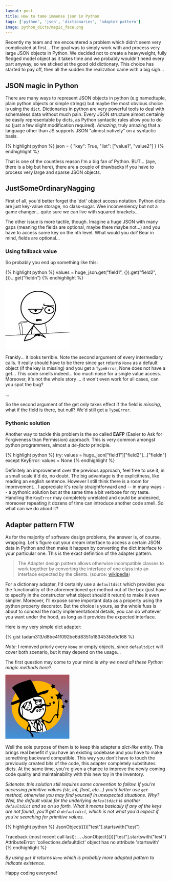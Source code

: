 ```yaml
---
layout: post
title: How to tame immense json in Python
tags: ['python', 'json', 'dictionaries', 'adapter pattern']
image: python_dicts/magic_face.png
---
```


Recently my team and me encountered a problem which didn't seem very complicated at first... The goal was to simply work with and process very large JSON objects in Python. We decided not to create a heavyweight, fully fledged model object as it takes time and we probably wouldn't need every part anyway, so we sticked at the good old dictionary. This choice has started to pay off, then all the sudden the realization came with a big sigh...

## JSON magic in Python

There are many ways to represent JSON objects in python (e.g namedtuple, plain python objects or simple strings) but maybe the most obvious choice is using the `dict`. Dictionaries in python are very powerful tools to deal with schemaless data without much pain. Every JSON structure almost certainly be easily representable by dicts, as Python syntactic rules allow you to do so (just a few slight modification required). _Amazing_, truly amazing that a language other than JS supports JSON "almost natively" on a syntactic basis.

{% highlight python %}
json = {
  "key": True,
  "list": ["value1", "value2"]
}
{% endhighlight %}

That is one of the countless reason I'm a big fan of Python. BUT... (aye, there is a big but here), there are a couple of drawbacks if you have to process very large and sparse JSON objects.

## JustSomeOrdinaryNagging

First of all, you'd better forget the 'dot' object access notation. Python dicts are just key-value storage, no class-sugar. Wee inconveniency but not a game changer... quite sure we can live with squared brackets...

The other issue is more tactile, though. Imagine a huge JSON with many gaps (meaning the fields are optional, maybe there maybe not...) and you have to access some key on the nth level. What would you do? Bear in mind, fields are optional...

### Using fallback value

So probably you end up something like this:

{% highlight python %}
values = huge_json.get("field1", {}).get("field2", {})...get("fieldn")
{% endhighlight %}

![what](/assets/images/python_dicts/what_face.jpg)

Frankly... it looks terrible. Note the second argument of every intermediary calls. It really should have to be there since `get` returns `None` as a default object (if the key is missing) and you get a `TypeError`, None does not have a get... This code smells indeed... too much noise for a single value access. Moreover, it's not the whole story ... it won't even work for all cases, can you spot the bug?

...

So the second argument of the get only takes effect if the field is *missing*, what if the field is there, but null? We'd still get a `TypeError`.

### Pythonic solution

Another way to tackle this problem is the so called **EAFP** (Easier to Ask for Forgiveness than Permission) approach. This is very common amongst python programmers, almost a _de-facto_ principle.

{% highlight python %}
try:
  values = huge_json["field1"]["field2"]...["fieldn"]
except KeyError:
  values = None
{% endhighlight %}

Definitely an improvement over the previous approach, feel free to use it, in a small scale it'd do, no doubt. The big advantage is the explicitness, like reading an english sentence. However I still think there is a room for improvement... I appreciate it's really straightforward and -- in many ways --  a pythonic solution but at the same time a bit verbose for my taste. Handling the `KeyError` may completely unrelated and could be undesired, moreover repeating it dozens of time can introduce another code smell. So what can we do about it?

## Adapter pattern FTW

As for the majority of software design problems, the answer is, of course, wrapping. Let's figure out your dream interface to access a certain JSON data in Python and then make it happen by converting the dict interface to your particular one. This is the exact definition of the adapter pattern.

> The Adapter design pattern allows otherwise incompatible classes to work together by converting the interface of one class into an interface expected by the clients. (source: [wikipedia](https://en.wikipedia.org/wiki/Adapter_pattern))

For a dictionary adapter, I'd certainly use a `defaultdict` which provides you the functionality of the aforementioned `get` method out of the box (just have to specify in the constructor what object should it return) to make it even simpler. Moreover, I'll expose some important data as a property using the python property decorator. But the choice is yours, as the whole fuss is about to conceal the nasty implementational details, you can do whatever you want under the hood, as long as it provides the expected interface.

Here is my very simple dict adapter:

{% gist tadam313/d8be41f092be6d8351b1834538e0c168 %}

_Note_: I removed priorly every `None` or empty objects, since `defaultdict` will cover both scenario, but it may depend on the usage...

The first question may come to your mind is *why we need all these Python magic methods here?*.

![magic](/assets/images/python_dicts/magic_face.png)

Well the sole purpose of them is to keep this adapter a *dict-like* entity. This brings real benefit if you have an existing codebase and you have to make something backward compatible. This way you don't have to touch the previously created bits of the code, this adapter completely substitutes dicts. At the same time, you're given a chance to improve the newly coming code quality and maintainability with this new toy in the inventory.

*Sidenote: this solution still requires some convention to follow. If you're accessing primitive values (str, int, float, etc...) you'd better use `get` method, otherwise you may find yourself in unexpected situations. Why? Well, the default value for the underlying `defaultdict` is another `defaultdict` and so on so forth. What it means basically if any of the keys are not found, you'll get a `defaultdict`, which is not what you'd expect if you're searching for primitive values.*

{% highlight python %}
JsonObject({})["test"].startswith("test")

Traceback (most recent call last):
...
    JsonObject({})["test"].startswith("test")
AttributeError: 'collections.defaultdict' object has no attribute 'startswith'
{% endhighlight %}

*By using `get` it returns `None` which is probably more adapted pattern to indicate existence.*

Happy coding everyone!
